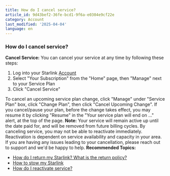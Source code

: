 ```yaml
---
title: How do I cancel service?
article_id: 9d43bef2-36fe-bcd1-9f6a-e0304e9cf22e
category: Account
last_modified: '2025-04-04'
language: en
---
```


### How do I cancel service?
**Cancel Service:**
You can cancel your service at any time by following these steps:
  1. Log into your Starlink [Account](https://www.starlink.com/support/article/<https:/www.starlink.com/account/home>)
  2. Select "Your Subscription" from the "Home" page, then "Manage" next to your Service Plan
  3. Click "Cancel Service"


To cancel an upcoming service plan change, click "Manage" under "Service Plan" box, click "Change Plan", then click "Cancel Upcoming Change".
If you cancel/pause your plan, before the change takes effect, you may resume it by clicking "Resume" in the "Your service plan will end on ..." alert, at the top of the page.
**Note:** Your service will remain active up until the date paid for, and will be removed from future billing cycles. By canceling service, you may not be able to reactivate immediately. Reactivation is dependent on service availability and capacity in your area.
If you are having any issues leading to your cancellation, please reach out to support and we'd be happy to help.
**Recommended Topics:**
  * [How do I return my Starlink? What is the return policy?](https://www.starlink.com/support/article/<https:/support.starlink.com/?topic=a522bcf2-1e26-981f-1530-c05052fe2b9c>)
  * [How to stow my Starlink](https://www.starlink.com/support/article/<https:/support.starlink.com/?topic=76c3666b-97ae-6ae3-e629-143910488d90>)
  * [How do I reactivate service?](https://www.starlink.com/support/article/<https:/support.starlink.com/?topic=b48d1f99-6343-7a14-795a-142a7a1351a1>)